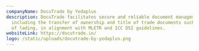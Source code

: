 ```yaml
---
companyName: DocuTrade by Yodaplus
description: DocuTrade facilitates secure and reliable document management,
  including the transfer of ownership and title of trade documents such as bills
  of lading, in alignment with MLETR and ICC DSI guidelines.
websiteLink: https://docutrade.io/
logo: /static/uploads/docutrade-by-yodaplus.png
---
```

